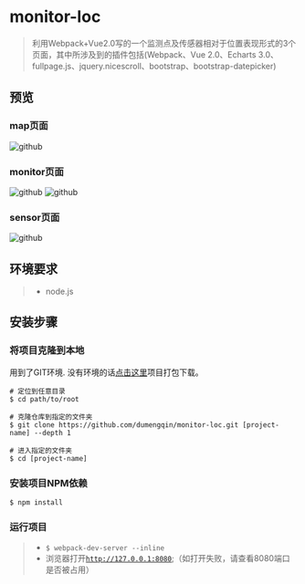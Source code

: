 # monitor-loc
> 利用Webpack+Vue2.0写的一个监测点及传感器相对于位置表现形式的3个页面，其中所涉及到的插件包括(Webpack、Vue 2.0、Echarts 3.0、fullpage.js、jquery.nicescroll、bootstrap、bootstrap-datepicker)

## 预览
### map页面
![github](http://static.cloudeyes.cn/dmq/preview/screenshot_monitor_loc_1.jpg "github") 

### monitor页面
![github](http://static.cloudeyes.cn/dmq/preview/screenshot_monitor_loc_2.jpg "github")
![github](http://static.cloudeyes.cn/dmq/preview/screenshot_monitor_loc_3.jpg "github") 

### sensor页面
![github](http://static.cloudeyes.cn/dmq/preview/screenshot_monitor_loc_4.jpg "github") 

## 环境要求
> * node.js

## 安装步骤
### 将项目克隆到本地
用到了GIT环境. 没有环境的话[点击这里](https://github.com/dumengqin/monitor-loc/archive/master.zip)项目打包下载。 
   
    # 定位到任意目录
	$ cd path/to/root

	# 克隆仓库到指定的文件夹
	$ git clone https://github.com/dumengqin/monitor-loc.git [project-name] --depth 1

	# 进入指定的文件夹
	$ cd [project-name]

### 安装项目NPM依赖
`$ npm install`

### 运行项目
> * `$ webpack-dev-server --inline`
> * 浏览器打开[`http://127.0.0.1:8080`](http://127.0.0.1:8080);（如打开失败，请查看8080端口是否被占用）
		
